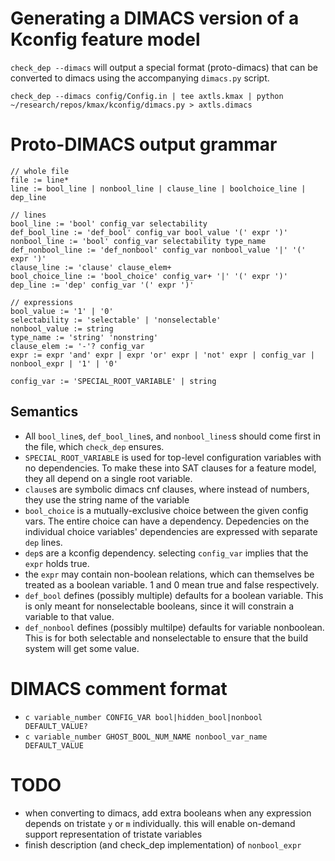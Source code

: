 

# Generating a DIMACS version of a Kconfig feature model

`check_dep --dimacs` will output a special format (proto-dimacs) that
can be converted to dimacs using the accompanying `dimacs.py` script.

    check_dep --dimacs config/Config.in | tee axtls.kmax | python ~/research/repos/kmax/kconfig/dimacs.py > axtls.dimacs
    
# Proto-DIMACS output grammar

    // whole file
    file := line*
    line := bool_line | nonbool_line | clause_line | boolchoice_line | dep_line

    // lines
    bool_line := 'bool' config_var selectability
    def_bool_line := 'def_bool' config_var bool_value '(' expr ')'
    nonbool_line := 'bool' config_var selectability type_name
    def_nonbool_line := 'def_nonbool' config_var nonbool_value '|' '(' expr ')'
    clause_line := 'clause' clause_elem+
    bool_choice_line := 'bool_choice' config_var+ '|' '(' expr ')'
    dep_line := 'dep' config_var '(' expr ')'

    // expressions
    bool_value := '1' | '0'
    selectability := 'selectable' | 'nonselectable'
    nonbool_value := string
    type_name := 'string' 'nonstring'
    clause_elem := '-'? config_var
    expr := expr 'and' expr | expr 'or' expr | 'not' expr | config_var | nonbool_expr | '1' | '0'

    config_var := 'SPECIAL_ROOT_VARIABLE' | string

## Semantics

- All `bool_line`s, `def_bool_line`s, and `nonbool_lines`s should come first in the file,
  which `check_dep` ensures.
- `SPECIAL_ROOT_VARIABLE` is used for top-level configuration
  variables with no dependencies.  To make these into SAT clauses for
  a feature model, they all depend on a single root variable.
- `clause`s are symbolic dimacs cnf clauses, where instead of numbers,
  they use the string name of the variable
- `bool_choice` is a mutually-exclusive choice between the given
  config vars.  The entire choice can have a dependency.  Depedencies
  on the individual choice variables' dependencies are expressed with
  separate `dep` lines.
- `dep`s are a kconfig dependency.  selecting `config_var` implies
  that the `expr` holds true.
- the `expr` may contain non-boolean relations, which can themselves
  be treated as a boolean variable.  1 and 0 mean true and false
  respectively.
- `def_bool` defines (possibly multiple) defaults for a boolean
  variable.  This is only meant for nonselectable booleans, since it
  will constrain a variable to that value.
- `def_nonbool` defines (possibly multilpe) defaults for variable
  nonboolean.  This is for both selectable and nonselectable to ensure
  that the build system will get some value.

# DIMACS comment format

- `c variable_number CONFIG_VAR bool|hidden_bool|nonbool DEFAULT_VALUE?`
- `c variable_number GHOST_BOOL_NUM_NAME nonbool_var_name DEFAULT_VALUE`

# TODO

- when converting to dimacs, add extra booleans when any expression
  depends on tristate `y` or `m` individually.  this will enable
  on-demand support representation of tristate variables
- finish description (and check_dep implementation) of `nonbool_expr`
